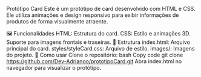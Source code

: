 Protótipo Card
Este é um protótipo de card desenvolvido com HTML e CSS. Ele utiliza animações e design responsivo para exibir informações de produtos de forma visualmente atraente.

🖼️ Funcionalidades
HTML: Estrutura do card.
CSS: Estilo e animações 3D.
Suporte para imagens frontais e traseiras.
📂 Estrutura
index.html: Arquivo principal do card.
styles/styleCard.css: Arquivo de estilo.
images/: Imagens do projeto.
🚀 Como usar
Clone o repositório:
bash
Copy code
git clone https://github.com/Dev-Adrianoo/prototipoCard.git
Abra index.html no navegador para visualizar o protótipo.
